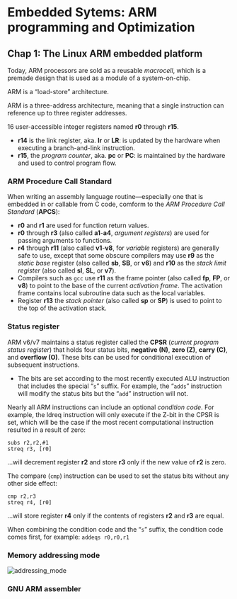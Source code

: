 # Embedded Sytems: ARM programming and Optimization

## Chap 1: The Linux ARM embedded platform

Today, ARM processors are sold as a reusable *macrocell*, which is a premade
design that is used as a module of a system-on-chip.

ARM is a “load-store” architecture.

ARM is a three-address architecture, meaning that a single instruction can
reference up to three register addresses.

16 user-accessible integer registers named **r0** through **r15**.
* **r14** is the link register, aka. **lr** or **LR**: is
updated by the hardware when executing a branch-and-link
instruction.
* **r15**, the *program counter*, aka. **pc** or **PC**: is
maintained by the hardware and used to control program flow.

### ARM Procedure Call Standard
When writing an assembly language routine—especially one that is embedded
in or callable from C code, comform to the *ARM Procedure Call Standard* (**APCS**):
* **r0** and **r1** are used for function return values.
* **r0** through **r3** (also called **a1**-**a4**, *argument registers*) are
used for passing arguments to functions.
* **r4** through **r11** (also called **v1**-**v8**, for *variable* registers) are
generally safe to use, except that some obscure compilers may use **r9** as
the *static base* register (also called **sb**, **SB**, or **v6**) and 
**r10** as the *stack limit register* (also called **sl**, **SL**, or **v7**).
* Compilers such as `gcc` use **r11** as the frame pointer (also called **fp**,
**FP**, or **v8**) to point to the base of the current *activation frame*. The
activation frame contains local subroutine data such as the local
variables.
* Register **r13** the *stack pointer* (also called **sp** or **SP**) is used to point to
the top of the activation stack.


### Status register
ARM v6/v7 maintains a status register called the **CPSR** (*current program
status register*) that holds four status bits, **negative (N)**, **zero (Z)**, **carry
(C)**, and **overflow (O)**. These bits can be used for conditional execution
of subsequent instructions.
* The bits are set according to the most recently executed ALU instruction that
includes the special “`s`” suffix. For example, the “`adds`” instruction will
modify the status bits but the “`add`” instruction will not.

Nearly all ARM instructions can include an optional *condition code*. 
For example, the ldreq instruction will only execute if the Z-bit in the CPSR
is set, which will be the case if the most recent computational instruction
resulted in a result of zero:
```
subs r2,r2,#1
streq r3, [r0] 
```
…will decrement register **r2** and store **r3** only if the new value of **r2**
is zero.

The compare (`cmp`) instruction can be used to set the status bits without any
other side effect:
```
cmp r2,r3
streq r4, [r0]
```
…will store register **r4** only if the contents of registers **r2** and **r3**
are equal.

When combining the condition code and the “`s`” suffix, the condition code
comes first, for example: `addeqs r0,r0,r1`







### Memory addressing mode

![addressing_mode](https://cloud.githubusercontent.com/assets/14265605/12220081/7a3879e8-b724-11e5-9830-3960b06e205d.png)


### GNU ARM assembler






